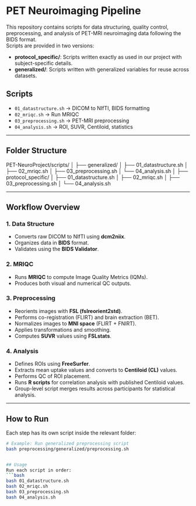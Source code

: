 # PET Neuroimaging Pipeline

This repository contains scripts for data structuring, quality control, preprocessing, and analysis of PET-MRI neuroimaging data following the BIDS format.  
Scripts are provided in two versions:
- **protocol_specific/**: Scripts written exactly as used in our project with subject-specific details.
- **generalized/**: Scripts written with generalized variables for reuse across datasets.

## Scripts
- `01_datastructure.sh` → DICOM to NIfTI, BIDS formatting 
- `02_mriqc.sh` → Run MRIQC
- `03_preprocessing.sh` → PET-MRI preprocessing
- `04_analysis.sh` → ROI, SUVR, Centiloid, statistics

---

## Folder Structure
PET-NeuroProject/scripts/
│
├── generalized/
│   ├── 01_datastructure.sh
│   ├── 02_mriqc.sh
│   ├── 03_preprocessing.sh
│   └── 04_analysis.sh
│
├── protocol_specific/
│   ├── 01_datastructure.sh
│   ├── 02_mriqc.sh
│   ├── 03_preprocessing.sh
│   └── 04_analysis.sh

---

## Workflow Overview

### 1. Data Structure
- Converts raw DICOM to NIfTI using **dcm2niix**.  
- Organizes data in **BIDS** format.  
- Validates using the **BIDS Validator**.  

### 2. MRIQC
- Runs **MRIQC** to compute Image Quality Metrics (IQMs).  
- Produces both visual and numerical QC outputs.  

### 3. Preprocessing
- Reorients images with **FSL (fslreorient2std)**.  
- Performs co-registration (FLIRT) and brain extraction (BET).  
- Normalizes images to **MNI space** (FLIRT + FNIRT).  
- Applies transformations and smoothing.  
- Computes **SUVR** values using **FSLstats**.  

### 4. Analysis
- Defines ROIs using **FreeSurfer**.  
- Extracts mean uptake values and converts to **Centiloid (CL)** values.  
- Performs QC of ROI placement.  
- Runs **R scripts** for correlation analysis with published Centiloid values.  
- Group-level script merges results across participants for statistical analysis.  

---

## How to Run
Each step has its own script inside the relevant folder:  

```bash
# Example: Run generalized preprocessing script
bash preprocessing/generalized/preprocessing.sh


## Usage
Run each script in order:
```bash
bash 01_datastructure.sh
bash 02_mriqc.sh
bash 03_preprocessing.sh
bash 04_analysis.sh
